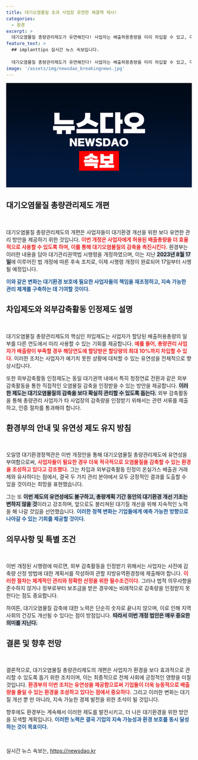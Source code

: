 ```yaml
---
title: 대기오염물질 초과 사업장 유연한 해결책 제시!
categories:
  - 환경
excerpt: >
  대기오염물질 총량관리제도가 유연해진다! 사업자는 배출허용총량을 미리 차입할 수 있고, 다른 사업장의 감축 활동도 인정받게 된다. 17일부터 시행되는 이 개정안은 환경 개선을 위한 중요한 변화로 주목받고 있다.
feature_text: >
  ## implanttips 실시간 뉴스 속보입니다.

  대기오염물질 총량관리제도가 유연해진다! 사업자는 배출허용총량을 미리 차입할 수 있고, 다른 사업장의 감축 활동도 인정받게 된다. 17일부터 시행되는 이 개정안은 환경 개선을 위한 중요한 변화로 주목받고 있다.
image: '/assets/img/newsdao_breakingnews.jpg'
---
```


<p><img src="/assets/img/newsdao_breakingnews.jpg" alt="implanttips 속보" /></p>

<h2 data-ke-size="size26">대기오염물질 총량관리제도 개편</h2>

<p data-ke-size="size16">&nbsp;</p>

<p>대기오염물질 총량관리제도의 개편은 사업자들이 대기환경 개선을 위한 보다 유연한 관리 방안을 제공하기 위한 것입니다. <b><span style="color: #ee2323;">이번 개정은 사업자에게 허용된 배출총량을 더 효율적으로 사용할 수 있도록 하며, 이를 통해 대기오염물질의 감축을 촉진시킨다.</span></b> 환경부는 이러한 내용을 담아 대기관리권역법 시행령을 개정하였으며, 이는 지난 <b><span style="background-color: #21538527;">2023년 8월 17일</span></b>에 이루어진 법 개정에 따른 후속 조치로, 이제 시행령 개정이 완료되어 17일부터 시행될 예정입니다. </p>

<p><b><span style="color: #1a5490;">이와 같은 변화는 대기환경 보호에 필요한 사업자들의 책임을 재조정하고, 지속 가능한 관리 체계를 구축하는 데 기여할 것이다.</span></b></p>

<h2 data-ke-size="size26">차입제도와 외부감축활동 인정제도 설명</h2>

<p data-ke-size="size16">&nbsp;</p>

<p>대기오염물질 총량관리제도의 핵심인 차입제도는 사업자가 할당된 배출허용총량의 일부를 다른 연도에서 미리 사용할 수 있는 기회를 제공합니다. <b><span style="color: #ee2323;">예를 들어, 총량관리 사업자가 배출량이 부족할 경우 해당연도에 할당받은 할당량의 최대 10%까지 차입할 수 있다.</span></b> 이러한 조치는 사업자가 예기치 못한 상황에 대처할 수 있는 유연성을 전체적으로 향상시킵니다.</p>

<p>또한 외부감축활동 인정제도는 동일 대기권역 내에서 특히 청정연료 전환과 같은 외부 감축활동을 통한 직접적인 오염물질 감축을 인정받을 수 있는 방안을 제공합니다. <b><span style="background-color: #21538527;">이러한 제도는 대기오염물질의 감축을 보다 확실히 관리할 수 있도록 돕는다.</span></b> 외부 감축활동을 통해 총량관리 사업자가 타 사업장의 감축량을 인정받기 위해서는 관련 서류를 제출하고, 인증 절차를 통과해야 합니다.</p>

<h2 data-ke-size="size26">환경부의 안내 및 유연성 제도 유지 방침</h2>

<p data-ke-size="size16">&nbsp;</p>

<p>오일영 대기환경정책관은 이번 개정안을 통해 대기오염물질 총량관리제도에 유연성을 부여함으로써, <b><span style="color: #ee2323;">사업자들이 필요한 경우 더욱 적극적으로 오염물질을 감축할 수 있는 환경을 조성하고 있다고 강조했다.</span></b> 그는 차입과 외부감축활동 인정이 온실가스 배출권 거래제와 유사하다는 점에서, 결국 두 가지 관리 분야에서 모두 긍정적인 결과를 도출할 수 있을 것이라는 희망을 표현했습니다.</p>

<p>그는 또 <b><span style="background-color: #21538527;">이번 제도의 유연성에도 불구하고, 총량계획 기간 동안의 대기환경 개선 기조는 변하지 않을 것</span></b>이라고 강조하며, 앞으로도 블리쳐된 대기질 개선을 위해 지속적인 노력을 해 나갈 것임을 선언했습니다. <b><span style="color: #1a5490;">이러한 정책 변화는 기업들에게 예측 가능한 방향으로 나아갈 수 있는 기회를 제공할 것이다.</span></b></p>

<h2 data-ke-size="size26">의무사항 및 특별 조건</h2>

<p data-ke-size="size16">&nbsp;</p>

<p>이번 개정된 시행령에 따르면, 외부 감축활동을 인정받기 위해서는 사업자는 사전에 감축량 산정 방법에 대한 계획서를 작성하여 관할 지방유역환경청에 제출해야 합니다. <b><span style="color: #ee2323;">이러한 절차는 체계적인 관리와 정확한 산정을 위한 필수조건이다.</span></b> 그러나 법적 의무사항을 준수하지 않거나 정부로부터 보조금을 받은 경우에는 비례적으로 감축량을 인정받지 못한다는 점도 중요합니다.</p>

<p>하여튼, 대기오염물질 감축에 대한 노력은 단순히 숫자로 끝나지 않으며, 이로 인해 지역 사회의 건강도 개선될 수 있다는 점이 방점입니다. <b><span style="background-color: #21538527;">따라서 이번 개정 법안은 매우 중요한 의미를 지닌다.</span></b></p>

<h2 data-ke-size="size26">결론 및 향후 전망</h2>

<p data-ke-size="size16">&nbsp;</p>

<p>결론적으로, 대기오염물질 총량관리제도의 개편은 사업자가 환경을 보다 효과적으로 관리할 수 있도록 돕기 위한 조치이며, 이는 최종적으로 전체 사회에 긍정적인 영향을 미칠 것입니다. <b><span style="color: #ee2323;">환경부의 이번 조치는 유연성을 제공함으로써 기업들이 더욱 능동적으로 배출량을 줄일 수 있는 환경을 조성하고 있다는 점에서 중요하다.</span></b> 그리고 이러한 변화는 대기질 개선 뿐 만 아니라, 지속 가능한 경제 발전을 위한 초석이 될 것입니다.</p>

<p>향후에도 환경부는 계속해서 이러한 제도를 발전시키고, 더 나은 대기환경을 위한 방안을 모색할 계획입니다. <b><span style="color: #1a5490;">이러한 노력은 결국 기업의 지속 가능성과 환경 보호를 동시 달성하는 것이 목표이다.</span></b></p>

<p data-ke-size="size16">&nbsp;</p>
실시간 뉴스 속보는, <a href="https://newsdao.kr" rel="dofollow">https://newsdao.kr</a>


